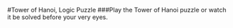 #Tower of Hanoi, Logic Puzzle
###Play the Tower of Hanoi puzzle or watch it be solved before your very eyes.
